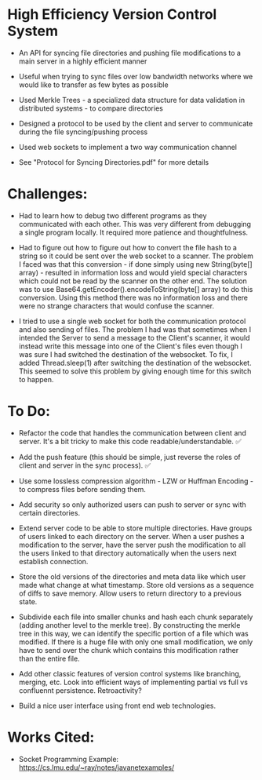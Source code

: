 # High Efficiency Version Control System
- An API for syncing file directories and pushing file modifications to a main server in a highly efficient manner

- Useful when trying to sync files over low bandwidth networks where we would like to transfer as few bytes as possible

- Used Merkle Trees - a specialized data structure for data validation in distributed systems - to compare directories

- Designed a protocol to be used by the client and server to communicate during the file syncing/pushing process 

- Used web sockets to implement a two way communication channel

- See "Protocol for Syncing Directories.pdf" for more details


# Challenges:

- Had to learn how to debug two different programs as they communicated with each other. This was very different from debugging a single program locally. It required more patience and thoughtfulness.

- Had to figure out how to figure out how to convert the file hash to a string so it could be sent over the web socket to a scanner. The problem I faced was that this conversion - if done simply using new String(byte[] array) - resulted in information loss and would yield special characters which could not be read by the scanner on the other end. The solution was to use Base64.getEncoder().encodeToString(byte[] array) to do this conversion. Using this method there was no information loss and there were no strange characters that would confuse the scanner.

- I tried to use a single web socket for both the communication protocol and also sending of files. The problem I had was that sometimes when I intended the Server to send a message to the Client's scanner, it would instead write this message into one of the Client's files even though I was sure I had switched the destination of the websocket. To fix, I added Thread.sleep(1) after switching the destination of the websocket. This seemed to solve this problem by giving enough time for this switch to happen.

# To Do:

- Refactor the code that handles the communication between client and server. It's a bit tricky to make this code readable/understandable. ✅

- Add the push feature (this should be simple, just reverse the roles of client and server in the sync process). ✅

- Use some lossless compression algorithm - LZW or Huffman Encoding - to compress files before sending them.

- Add security so only authorized users can push to server or sync with certain directories.

- Extend server code to be able to store multiple directories. Have groups of users linked to each directory on the server. When a user pushes a modification to the server, have the server push the modification to all the users linked to that directory automatically when the users next establish connection.

- Store the old versions of the directories and meta data like which user made what change at what timestamp. Store old versions as a sequence of diffs to save memory. Allow users to return directory to a previous state. 

- Subdivide each file into smaller chunks and hash each chunk separately (adding another level to the merkle tree). By constructing the merkle tree in this way, we can identify the specific portion of a file which was modified. If there is a huge file with only one small modification, we only have to send over the chunk which contains this modification rather than the entire file.

- Add other classic features of version control systems like branching, merging, etc. Look into efficient ways of implementing partial vs full vs confluennt persistence. Retroactivity?

- Build a nice user interface using front end web technologies.

# Works Cited:

- Socket Programming Example: https://cs.lmu.edu/~ray/notes/javanetexamples/
